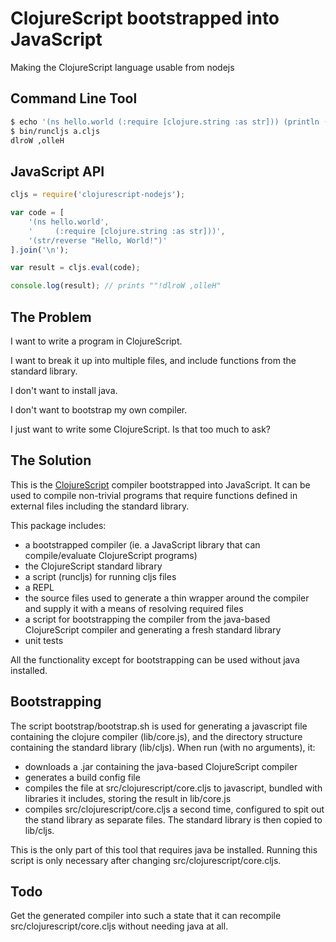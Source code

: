 ClojureScript bootstrapped into JavaScript
==========================================

Making the ClojureScript language usable from nodejs

Command Line Tool
-----------------
```bash
$ echo '(ns hello.world (:require [clojure.string :as str])) (println (str/reverse "Hello, World"))' > a.cljs
$ bin/runcljs a.cljs
dlroW ,olleH
```

JavaScript API
--------------

```javascript
cljs = require('clojurescript-nodejs');

var code = [
    '(ns hello.world',
    '     (:require [clojure.string :as str]))',
    '(str/reverse "Hello, World!")'
].join('\n');

var result = cljs.eval(code);

console.log(result); // prints ""!dlroW ,olleH"
```

The Problem
-----------

I want to write a program in ClojureScript.

I want to break it up into multiple files, and include functions from the
standard library.


I don't want to install java.

I don't want to bootstrap my own compiler.


I just want to write some ClojureScript. Is that too much to ask?


The Solution
------------

This is the [ClojureScript](https://github.com/clojure/clojurescript) compiler
bootstrapped into JavaScript. It can be used to compile non-trivial programs
that require functions defined in external files including the standard library.

This package includes:

* a bootstrapped compiler (ie. a JavaScript library that can
  compile/evaluate ClojureScript programs)
* the ClojureScript standard library
* a script (runcljs) for running cljs files
* a REPL
* the source files used to generate a thin wrapper around the compiler and
  supply it with a means of resolving required files
* a script for bootstrapping the compiler from the java-based ClojureScript
  compiler and generating a fresh standard library
* unit tests

All the functionality except for bootstrapping can be used without java
installed.

Bootstrapping
-------------

The script bootstrap/bootstrap.sh is used for generating a javascript file
containing the clojure compiler (lib/core.js), and the directory structure
containing the standard library (lib/cljs). When run (with no arguments), it:

* downloads a .jar containing the java-based ClojureScript compiler
* generates a build config file
* compiles the file at src/clojurescript/core.cljs to javascript, bundled with
  libraries it includes, storing the result in lib/core.js
* compiles src/clojurescript/core.cljs a second time, configured to spit out the
  stand library as separate files. The standard library is then copied to
  lib/cljs.

This is the only part of this tool that requires java be installed. Running this
script is only necessary after changing src/clojurescript/core.cljs.

Todo
----

Get the generated compiler into such a state that it can recompile
src/clojurescript/core.cljs without needing java at all.
